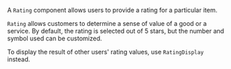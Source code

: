 A `Rating` component allows users to provide a rating for a particular item.

`Rating` allows customers to determine a sense of value of a good or a service. By default, the rating is selected out of 5 stars, but the number and symbol used can be customized.

To display the result of other users' rating values, use `RatingDisplay` instead.
